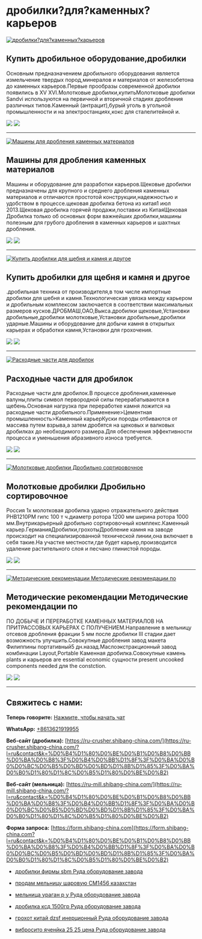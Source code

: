 # дробилки?для?каменных?карьеров

<a href="https://swt.shibang-china.com/?l=ru&img&k=%D0%B4%D1%80%D0%BE%D0%B1%D0%B8%D0%BB%D0%BA%D0%B8%3F%D0%B4%D0%BB%D1%8F%3F%D0%BA%D0%B0%D0%BC%D0%B5%D0%BD%D0%BD%D1%8B%D1%85%3F%D0%BA%D0%B0%D1%80%D1%8C%D0%B5%D1%80%D0%BE%D0%B2" target="_blank">![дробилки?для?каменных?карьеров](http://static.shibang-china.com/all-800x300/181.jpg)</a>

## Купить дробильное оборудование,дробилки
Основным предназначением дробильного оборудования является измельчение твердых пород,минералов и материалов от железобетона до каменных карьеров.Первые прообразы современной дробилки появились в ХV XVI.Молотковые дробилки,купитьМолотковые дробилки Sandvi используются на первичной и вторичной стадиях дробления различных типов.Каменный (антрацит),бурый уголь в угольной промышленности и на электростанциях,кокс для сталелитейной и.


<a href="https://whatsapp.shibangsoft.com/WhatsApp.php" target="_blank" title="WhatsApp">![](http://static.shibang-china.com/icon/whatsapp.png)</a> <a href="https://swt.shibang-china.com/?l=ru&icon&k=%D0%B4%D1%80%D0%BE%D0%B1%D0%B8%D0%BB%D0%BA%D0%B8%3F%D0%B4%D0%BB%D1%8F%3F%D0%BA%D0%B0%D0%BC%D0%B5%D0%BD%D0%BD%D1%8B%D1%85%3F%D0%BA%D0%B0%D1%80%D1%8C%D0%B5%D1%80%D0%BE%D0%B2" target="_blank">![](http://static.shibang-china.com/icon/chat-ru.png)</a>

---

<a href="https://swt.shibang-china.com/?l=ru&img&k=%D0%B4%D1%80%D0%BE%D0%B1%D0%B8%D0%BB%D0%BA%D0%B8%3F%D0%B4%D0%BB%D1%8F%3F%D0%BA%D0%B0%D0%BC%D0%B5%D0%BD%D0%BD%D1%8B%D1%85%3F%D0%BA%D0%B0%D1%80%D1%8C%D0%B5%D1%80%D0%BE%D0%B2" target="_blank">![Машины для дробления каменных материалов](http://static.shibang-china.com/all-800x300/789.jpg)</a>

## Машины для дробления каменных материалов
Машины и оборудование для разработки карьеров.Щековые дробилки предназначены для крупного и среднего дробления каменных материалов и отличаются простотой конструкции,надежностью и удобством в процессе.щековая дробилка бетона из китая1 июл 2013.Щековая дробилка горячей продажи,поставки из КитаяЩековая Дробилка только об основных форм важнейших дробилки,машины полезным для грубого дробления в каменных карьеров и шахтных дробления.


<a href="https://whatsapp.shibangsoft.com/WhatsApp.php" target="_blank" title="WhatsApp">![](http://static.shibang-china.com/icon/whatsapp.png)</a> <a href="https://swt.shibang-china.com/?l=ru&icon&k=%D0%B4%D1%80%D0%BE%D0%B1%D0%B8%D0%BB%D0%BA%D0%B8%3F%D0%B4%D0%BB%D1%8F%3F%D0%BA%D0%B0%D0%BC%D0%B5%D0%BD%D0%BD%D1%8B%D1%85%3F%D0%BA%D0%B0%D1%80%D1%8C%D0%B5%D1%80%D0%BE%D0%B2" target="_blank">![](http://static.shibang-china.com/icon/chat-ru.png)</a>

---

<a href="https://swt.shibang-china.com/?l=ru&img&k=%D0%B4%D1%80%D0%BE%D0%B1%D0%B8%D0%BB%D0%BA%D0%B8%3F%D0%B4%D0%BB%D1%8F%3F%D0%BA%D0%B0%D0%BC%D0%B5%D0%BD%D0%BD%D1%8B%D1%85%3F%D0%BA%D0%B0%D1%80%D1%8C%D0%B5%D1%80%D0%BE%D0%B2" target="_blank">![Купить дробилки для щебня и камня и другое](http://static.shibang-china.com/all-800x300/75.jpg)</a>

## Купить дробилки для щебня и камня и другое
.дробильная техника от производителя,в том числе импортные дробилки для шебня и камня.Технологическая увязка между карьером и дробильным комплексом заключается в соответствии максимальных размеров кусков.ДРОБМАШ,ОАО,Выкса.дробилки щековые,Установки дробильные,дробилки молотковые,Установки дробильные,дробилки ударные.Машины и оборудование для добычи камня в открытых карьерах и обработки камня,Установки для грохочения.


<a href="https://whatsapp.shibangsoft.com/WhatsApp.php" target="_blank" title="WhatsApp">![](http://static.shibang-china.com/icon/whatsapp.png)</a> <a href="https://swt.shibang-china.com/?l=ru&icon&k=%D0%B4%D1%80%D0%BE%D0%B1%D0%B8%D0%BB%D0%BA%D0%B8%3F%D0%B4%D0%BB%D1%8F%3F%D0%BA%D0%B0%D0%BC%D0%B5%D0%BD%D0%BD%D1%8B%D1%85%3F%D0%BA%D0%B0%D1%80%D1%8C%D0%B5%D1%80%D0%BE%D0%B2" target="_blank">![](http://static.shibang-china.com/icon/chat-ru.png)</a>

---

<a href="https://swt.shibang-china.com/?l=ru&img&k=%D0%B4%D1%80%D0%BE%D0%B1%D0%B8%D0%BB%D0%BA%D0%B8%3F%D0%B4%D0%BB%D1%8F%3F%D0%BA%D0%B0%D0%BC%D0%B5%D0%BD%D0%BD%D1%8B%D1%85%3F%D0%BA%D0%B0%D1%80%D1%8C%D0%B5%D1%80%D0%BE%D0%B2" target="_blank">![Расходные части для дробилок](http://static.shibang-china.com/all-800x300/919.jpg)</a>

## Расходные части для дробилок
Расходные части для дробилок.В процессе дробления,каменные валуны,плиты символ первородной силы перерабатываются в щебень.Основная нагрузка при переработке камня ложится на расходные части дробильного.Применение&gt;Цементная промышленность&gt;Каменный карьерКуски породы отбиваются от массива путем взрыва,а затем дробятся на щековых и валковых дробилках до необходимого размера.Для обеспечения эффективности процесса и уменьшения абразивного износа требуется.


<a href="https://whatsapp.shibangsoft.com/WhatsApp.php" target="_blank" title="WhatsApp">![](http://static.shibang-china.com/icon/whatsapp.png)</a> <a href="https://swt.shibang-china.com/?l=ru&icon&k=%D0%B4%D1%80%D0%BE%D0%B1%D0%B8%D0%BB%D0%BA%D0%B8%3F%D0%B4%D0%BB%D1%8F%3F%D0%BA%D0%B0%D0%BC%D0%B5%D0%BD%D0%BD%D1%8B%D1%85%3F%D0%BA%D0%B0%D1%80%D1%8C%D0%B5%D1%80%D0%BE%D0%B2" target="_blank">![](http://static.shibang-china.com/icon/chat-ru.png)</a>

---

<a href="https://swt.shibang-china.com/?l=ru&img&k=%D0%B4%D1%80%D0%BE%D0%B1%D0%B8%D0%BB%D0%BA%D0%B8%3F%D0%B4%D0%BB%D1%8F%3F%D0%BA%D0%B0%D0%BC%D0%B5%D0%BD%D0%BD%D1%8B%D1%85%3F%D0%BA%D0%B0%D1%80%D1%8C%D0%B5%D1%80%D0%BE%D0%B2" target="_blank">![Молотковые дробилки Дробильно сортировочное](http://static.shibang-china.com/all-800x300/1346.jpg)</a>

## Молотковые дробилки Дробильно сортировочное
Россия 1x молотковая дробилка ударно отражательного действия PHB1210PM гипс 100 т ч.диаметр ротора 1200 мм ширина ротора 1000 мм.Внутрикарьерный дробильно сортировочный комплекс.Каменный карьер.ГерманияДробилки,грохотыДробление камня на заводе происходит на специализированной технической линии,она включает в себя такие.На участке местности,где будет карьер,производится удаление растительного слоя и песчано глинистой породы.


<a href="https://whatsapp.shibangsoft.com/WhatsApp.php" target="_blank" title="WhatsApp">![](http://static.shibang-china.com/icon/whatsapp.png)</a> <a href="https://swt.shibang-china.com/?l=ru&icon&k=%D0%B4%D1%80%D0%BE%D0%B1%D0%B8%D0%BB%D0%BA%D0%B8%3F%D0%B4%D0%BB%D1%8F%3F%D0%BA%D0%B0%D0%BC%D0%B5%D0%BD%D0%BD%D1%8B%D1%85%3F%D0%BA%D0%B0%D1%80%D1%8C%D0%B5%D1%80%D0%BE%D0%B2" target="_blank">![](http://static.shibang-china.com/icon/chat-ru.png)</a>

---

<a href="https://swt.shibang-china.com/?l=ru&img&k=%D0%B4%D1%80%D0%BE%D0%B1%D0%B8%D0%BB%D0%BA%D0%B8%3F%D0%B4%D0%BB%D1%8F%3F%D0%BA%D0%B0%D0%BC%D0%B5%D0%BD%D0%BD%D1%8B%D1%85%3F%D0%BA%D0%B0%D1%80%D1%8C%D0%B5%D1%80%D0%BE%D0%B2" target="_blank">![Методические рекомендации Методические рекомендации по](http://static.shibang-china.com/all-800x300/116.jpg)</a>

## Методические рекомендации Методические рекомендации по
ПО ДОБЫЧЕ И ПЕРЕРАБОТКЕ КАМЕННЫХ МАТЕРИАЛОВ НА ПРИТРАССОВЫХ КАРЬЕРАХ С ПОЛУЧЕНИЕМ.Направление в мельницу отсевов дробления фракции 5 мм после дробилки III стадии дает возможность улучшить.Совокупные дробления завод макета Филиппины портативный5 дн.назад.Маслоэкстракционный завод комбинации Layout,Portable Каменная дробилка.Совокупные камень plants и карьеров are essential economic сущности present uncooked components needed для the constction.


<a href="https://whatsapp.shibangsoft.com/WhatsApp.php" target="_blank" title="WhatsApp">![](http://static.shibang-china.com/icon/whatsapp.png)</a> <a href="https://swt.shibang-china.com/?l=ru&icon&k=%D0%B4%D1%80%D0%BE%D0%B1%D0%B8%D0%BB%D0%BA%D0%B8%3F%D0%B4%D0%BB%D1%8F%3F%D0%BA%D0%B0%D0%BC%D0%B5%D0%BD%D0%BD%D1%8B%D1%85%3F%D0%BA%D0%B0%D1%80%D1%8C%D0%B5%D1%80%D0%BE%D0%B2" target="_blank">![](http://static.shibang-china.com/icon/chat-ru.png)</a>

---
## Свяжитесь с нами:

**Теперь говорите:** [Нажмите, чтобы начать чат](https://swt.shibang-china.com?l=ru&contact&k=%D0%B4%D1%80%D0%BE%D0%B1%D0%B8%D0%BB%D0%BA%D0%B8%3F%D0%B4%D0%BB%D1%8F%3F%D0%BA%D0%B0%D0%BC%D0%B5%D0%BD%D0%BD%D1%8B%D1%85%3F%D0%BA%D0%B0%D1%80%D1%8C%D0%B5%D1%80%D0%BE%D0%B2)

**WhatsApp:**  [+8613621919955](https://whatsapp.shibangsoft.com/WhatsApp.php)

**Веб-сайт (дробилка):** [https://ru-crusher.shibang-china.com/](https://ru-crusher.shibang-china.com/?l=ru&contact&k=%D0%B4%D1%80%D0%BE%D0%B1%D0%B8%D0%BB%D0%BA%D0%B8%3F%D0%B4%D0%BB%D1%8F%3F%D0%BA%D0%B0%D0%BC%D0%B5%D0%BD%D0%BD%D1%8B%D1%85%3F%D0%BA%D0%B0%D1%80%D1%8C%D0%B5%D1%80%D0%BE%D0%B2)

**Веб-сайт (мельница):** [https://ru-mill.shibang-china.com/](https://ru-mill.shibang-china.com/?l=ru&contact&k=%D0%B4%D1%80%D0%BE%D0%B1%D0%B8%D0%BB%D0%BA%D0%B8%3F%D0%B4%D0%BB%D1%8F%3F%D0%BA%D0%B0%D0%BC%D0%B5%D0%BD%D0%BD%D1%8B%D1%85%3F%D0%BA%D0%B0%D1%80%D1%8C%D0%B5%D1%80%D0%BE%D0%B2)

**Форма запроса:** [https://form.shibang-china.com](https://form.shibang-china.com?l=ru&contact&k=%D0%B4%D1%80%D0%BE%D0%B1%D0%B8%D0%BB%D0%BA%D0%B8%3F%D0%B4%D0%BB%D1%8F%3F%D0%BA%D0%B0%D0%BC%D0%B5%D0%BD%D0%BD%D1%8B%D1%85%3F%D0%BA%D0%B0%D1%80%D1%8C%D0%B5%D1%80%D0%BE%D0%B2)

* [дробилки фирмы sbm Руда оборудование завода](../102/%D0%B4%D1%80%D0%BE%D0%B1%D0%B8%D0%BB%D0%BA%D0%B8%20%D1%84%D0%B8%D1%80%D0%BC%D1%8B%20sbm%20%D0%A0%D1%83%D0%B4%D0%B0%20%D0%BE%D0%B1%D0%BE%D1%80%D1%83%D0%B4%D0%BE%D0%B2%D0%B0%D0%BD%D0%B8%D0%B5%20%D0%B7%D0%B0%D0%B2%D0%BE%D0%B4%D0%B0.md)

* [продам мельницу шаровую СМ1456 казахстан](../92/%D0%BF%D1%80%D0%BE%D0%B4%D0%B0%D0%BC%20%D0%BC%D0%B5%D0%BB%D1%8C%D0%BD%D0%B8%D1%86%D1%83%20%D1%88%D0%B0%D1%80%D0%BE%D0%B2%D1%83%D1%8E%20%D0%A1%D0%9C1456%20%D0%BA%D0%B0%D0%B7%D0%B0%D1%85%D1%81%D1%82%D0%B0%D0%BD.md)

* [мельница ураган р у Руда оборудование завода](../100/%D0%BC%D0%B5%D0%BB%D1%8C%D0%BD%D0%B8%D1%86%D0%B0%20%D1%83%D1%80%D0%B0%D0%B3%D0%B0%D0%BD%20%D1%80%20%D1%83%20%D0%A0%D1%83%D0%B4%D0%B0%20%D0%BE%D0%B1%D0%BE%D1%80%D1%83%D0%B4%D0%BE%D0%B2%D0%B0%D0%BD%D0%B8%D0%B5%20%D0%B7%D0%B0%D0%B2%D0%BE%D0%B4%D0%B0.md)

* [дробилка ксд 1500гр Руда оборудование завода](../102/%D0%B4%D1%80%D0%BE%D0%B1%D0%B8%D0%BB%D0%BA%D0%B0%20%D0%BA%D1%81%D0%B4%201500%D0%B3%D1%80%20%D0%A0%D1%83%D0%B4%D0%B0%20%D0%BE%D0%B1%D0%BE%D1%80%D1%83%D0%B4%D0%BE%D0%B2%D0%B0%D0%BD%D0%B8%D0%B5%20%D0%B7%D0%B0%D0%B2%D0%BE%D0%B4%D0%B0.md)

* [грохот китай dzsf инерционный Руда оборудование завода](../98/%D0%B3%D1%80%D0%BE%D1%85%D0%BE%D1%82%20%D0%BA%D0%B8%D1%82%D0%B0%D0%B9%20dzsf%20%D0%B8%D0%BD%D0%B5%D1%80%D1%86%D0%B8%D0%BE%D0%BD%D0%BD%D1%8B%D0%B9%20%D0%A0%D1%83%D0%B4%D0%B0%20%D0%BE%D0%B1%D0%BE%D1%80%D1%83%D0%B4%D0%BE%D0%B2%D0%B0%D0%BD%D0%B8%D0%B5%20%D0%B7%D0%B0%D0%B2%D0%BE%D0%B4%D0%B0.md)

* [вибросито яченйка 25 25 цена Руда оборудование завода](../98/%D0%B2%D0%B8%D0%B1%D1%80%D0%BE%D1%81%D0%B8%D1%82%D0%BE%20%D1%8F%D1%87%D0%B5%D0%BD%D0%B9%D0%BA%D0%B0%2025%2025%20%D1%86%D0%B5%D0%BD%D0%B0%20%D0%A0%D1%83%D0%B4%D0%B0%20%D0%BE%D0%B1%D0%BE%D1%80%D1%83%D0%B4%D0%BE%D0%B2%D0%B0%D0%BD%D0%B8%D0%B5%20%D0%B7%D0%B0%D0%B2%D0%BE%D0%B4%D0%B0.md)